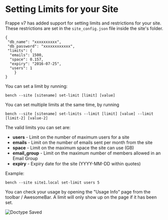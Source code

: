 <!-- add-breadcrumbs -->
# Setting Limits for your Site

Frappe v7 has added support for setting limits and restrictions for your site.
These restrictions are set in the `site_config.json` file inside the site's folder. 

	{
	 "db_name": "xxxxxxxxxx",
	 "db_password": "xxxxxxxxxxxx",
	 "limits": {
	  "emails": 1500,
	  "space": 0.157,
	  "expiry": "2016-07-25",
	  "users": 1
		}
	}

You can set a limit by running:

	bench --site [sitename] set-limit [limit] [value]

You can set multiple limits at the same time, by running 
	
	bench --site [sitename] set-limits --limit [limit] [value] --limit [limit-2] [value-2]

The valid limits you can set are: 

- **users** - Limit on the number of maximum users for a site
- **emails** - Limit on the number of emails sent per month from the site
- **space** - Limit on the maximum space the site can use (GB)
- **email_group** - Limit on the maximum number of members allowed in an Email Group
- **expiry** - Expiry date for the site (YYYY-MM-DD within quotes)

Example:

	bench --site site1.local set-limit users 5

You can check your usage by opening the "Usage Info" page from the toolbar / AwesomeBar. A limit will only show up on the page if it has been set.

<img class="screenshot" alt="Doctype Saved" src="{{docs_base_url}}/assets/img/usage_info.png">
